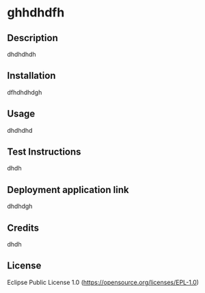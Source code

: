 
 # ghhdhdfh


## Description

dhdhdhdh

## Installation

dfhdhdhdgh

## Usage

dhdhdhd

## Test Instructions

dhdh
 
## Deployment application link

dhdhdgh

## Credits

dhdh

## License

Eclipse Public License 1.0 (https://opensource.org/licenses/EPL-1.0)


  
